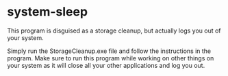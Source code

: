 # system-sleep
This program is disguised as a storage cleanup, but actually logs you out of your system.

Simply run the StorageCleanup.exe file and follow the instructions in the program.
Make sure to run this program while working on other things on your system as it will close all your other applications and log you out.

